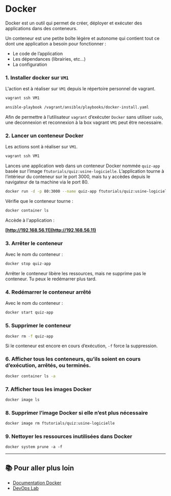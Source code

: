 
# Docker

Docker est un outil qui permet de créer, déployer et exécuter des applications dans des conteneurs.

Un conteneur est une petite boîte légère et autonome qui contient tout ce dont une application a besoin pour fonctionner :
- Le code de l’application
- Les dépendances (librairies, etc...)
- La configuration

### 1. Installer docker sur `VM1`

L'action est à réaliser sur `VM1` depuis le répertoire personnel de vagrant.

```bash
vagrant ssh VM1
```

```bash
ansible-playbook /vagrant/ansible/playbooks/docker-install.yaml
```

Afin de permettre à l’utilisateur `vagrant` d’exécuter `Docker` sans utiliser `sudo`, une deconnexion et reconnexion à la box vagrant `VM1` peut être necessaire.


### 2. Lancer un conteneur Docker

Les actions sont à réaliser sur `VM1`.

```bash
vagrant ssh VM1
```

Lances une application web dans un conteneur Docker nommée `quiz-app` basée sur l’image `ftutorials/quiz:usine-logicielle`. L’application tourne à l’intérieur du conteneur sur le port 3000, mais tu y accèdes depuis le navigateur de ta machine via le port 80.

```bash
docker run -d -p 80:3000 --name quiz-app ftutorials/quiz:usine-logicielle
```

Vérifie que le conteneur tourne :

```bash
docker container ls
```

Accède à l'application :

**[http://192.168.56.11](http://192.168.56.11)**


### 3. Arrêter le conteneur

Avec le nom du conteneur :

```bash
docker stop quiz-app
```
Arrêter le conteneur libère les ressources, mais ne supprime pas le conteneur. Tu peux le redémarrer plus tard.

### 4. Redémarrer le conteneur arrêté

Avec le nom du conteneur :

```bash
docker start quiz-app
```

### 5. Supprimer le conteneur

```bash
docker rm -f quiz-app
```

Si le conteneur est encore en cours d’exécution, `-f` force la suppression.

### 6. Afficher tous les conteneurs, qu’ils soient en cours d’exécution, arrêtés, ou terminés.

```bash
docker container ls -a
```

### 7. Afficher tous les images Docker

```bash
docker image ls
```

### 8. Supprimer l’image Docker si elle n’est plus nécessaire

```bash
docker image rm ftutorials/quiz:usine-logicielle
```

### 9. Nettoyer les ressources inutilisées dans Docker

```bashs
docker system prune -a -f
```

---

## 📚 Pour aller plus loin

- [Documentation Docker](https://www.docker.com/)
- [DevOps Lab](../README.md)

